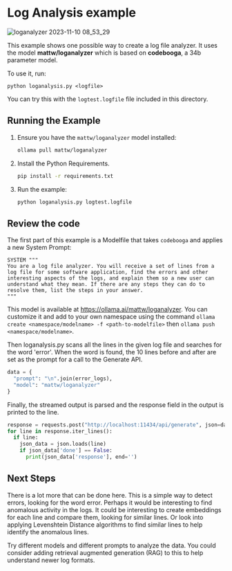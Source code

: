 # Log Analysis example

![loganalyzer 2023-11-10 08_53_29](https://github.com/jmorganca/ollama/assets/633681/ad30f1fc-321f-4953-8914-e30e24db9921)

This example shows one possible way to create a log file analyzer. It uses the model **mattw/loganalyzer** which is based on **codebooga**, a 34b parameter model.

To use it, run:

`python loganalysis.py <logfile>`

You can try this with the `logtest.logfile` file included in this directory.

## Running the Example

1. Ensure you have the `mattw/loganalyzer` model installed:

   ```bash
   ollama pull mattw/loganalyzer
   ```

2. Install the Python Requirements.

   ```bash
   pip install -r requirements.txt
   ```

3. Run the example:

   ```bash
   python loganalysis.py logtest.logfile
   ```

## Review the code

The first part of this example is a Modelfile that takes `codebooga` and applies a new System Prompt:

```plaintext
SYSTEM """
You are a log file analyzer. You will receive a set of lines from a log file for some software application, find the errors and other interesting aspects of the logs, and explain them so a new user can understand what they mean. If there are any steps they can do to resolve them, list the steps in your answer.
"""
```

This model is available at https://ollama.ai/mattw/loganalyzer. You can customize it and add to your own namespace using the command `ollama create <namespace/modelname> -f <path-to-modelfile>` then `ollama push <namespace/modelname>`.

Then loganalysis.py scans all the lines in the given log file and searches for the word 'error'. When the word is found, the 10 lines before and after are set as the prompt for a call to the Generate API.

```python
data = {
  "prompt": "\n".join(error_logs), 
  "model": "mattw/loganalyzer"
}
```

Finally, the streamed output is parsed and the response field in the output is printed to the line.

```python
response = requests.post("http://localhost:11434/api/generate", json=data, stream=True)
for line in response.iter_lines():
  if line:
    json_data = json.loads(line)
    if json_data['done'] == False:
      print(json_data['response'], end='')

```

## Next Steps

There is a lot more that can be done here. This is a simple way to detect errors, looking for the word error. Perhaps it would be interesting to find anomalous activity in the logs. It could be interesting to create embeddings for each line and compare them, looking for similar lines. Or look into applying Levenshtein Distance algorithms to find similar lines to help identify the anomalous lines.

Try different models and different prompts to analyze the data. You could consider adding retrieval augmented generation (RAG) to this to help understand newer log formats.
